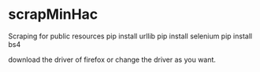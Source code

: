 # scrapMinHac
Scraping for public resources
pip install urllib
pip install selenium
pip install bs4

download the driver of firefox or change the driver as you want.
